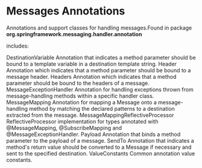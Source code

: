 # Messages Annotations

Annotations and support classes for handling messages.Found in package **org.springframework.messaging.handler.annotation**

includes:

DestinationVariable
Annotation that indicates a method parameter should be bound to a template variable in a destination template string.
Header
Annotation which indicates that a method parameter should be bound to a message header.
Headers
Annotation which indicates that a method parameter should be bound to the headers of a message.
MessageExceptionHandler
Annotation for handling exceptions thrown from message-handling methods within a specific handler class.
MessageMapping
Annotation for mapping a Message onto a message-handling method by matching the declared patterns to a destination extracted from the message.
MessageMappingReflectiveProcessor
ReflectiveProcessor implementation for types annotated with @MessageMapping, @SubscribeMapping and @MessageExceptionHandler.
Payload
Annotation that binds a method parameter to the payload of a message.
SendTo
Annotation that indicates a method's return value should be converted to a Message if necessary and sent to the specified destination.
ValueConstants
Common annotation value constants.